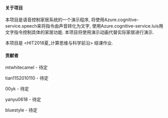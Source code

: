 #### 关于项目

本项目是语音控制家居系统的一个演示程序, 将使用Azure.cognitive-service.speech来将指令由声音转化为文字, 使用Azure.cognitive-service.luis用文字指令控制具体的家居功能. 本项目将使用演示动画代替实际家居进行演示.

本项目是 <HIT2018夏_计算思维与科学前沿> 结课作业.

#### 贡献者

mtwhitecamel		-	待定

tian1152010110	-	待定

00yk			-	待定

yanyu0618		-	待定

bluestyle			-	待定	
